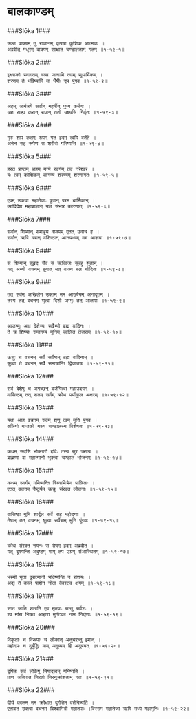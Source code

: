 बालकाण्डम्
===============================


###Slōka 1###


    उक्त वाक्यम् तु राजानम् कृपया कुशिक आत्मजः ।
    अब्रवीत् मधुरम् वाक्यम् साक्षात् चण्डालताम् गतम् ॥१-५९-१॥


###Slōka 2###


    इक्ष्वाको स्वागतम् वत्स जानामि त्वाम् सुधार्मिकम् ।
    शरणम् ते भविष्यामि मा भैषीः नृप पुंगव ॥१-५९-२॥


###Slōka 3###


    अहम् आमंत्रये सर्वान् महर्षीन् पुण्य कर्मणः ।
    यज्ञ साह्य करान् राजन् ततो यक्ष्यसि निर्वृतः ॥१-५९-३॥


###Slōka 4###


    गुरु शाप कृतम् रूपम् यत् इदम् त्वयि वर्तते ।
    अनेन सह रूपेण स शरीरो गमिष्यसि ॥१-५९-४॥


###Slōka 5###


    हस्त प्राप्तम् अहम् मन्ये स्वर्गम् तव नरेश्वर ।
    यः त्वम् कौशिकम् आगम्य शरण्यम् शरणागतः ॥१-५९-५॥


###Slōka 6###


    एवम् उक्त्वा महातेजाः पुत्रान् परम धार्मिकान् ।
    व्यादिदेश महाप्राज्ञान् यज्ञ संभार कारणात् ॥१-५९-६॥


###Slōka 7###


    सर्वान् शिष्यान् समाहूय वाक्यम् एतत् उवाच ह ।
    सर्वान् ऋषि वरान् वशिष्ठान् आनयध्वम् मम आज्ञया ॥१-५९-७॥


###Slōka 8###


    स शिष्यान् सुहृदः चैव स ऋत्विजः सुबहु श्रुतान् ।
    यत् अन्यो वचनम् ब्रूयात् मत् वाक्य बल चोदितः ॥१-५९-८॥


###Slōka 9###


    तत् सर्वम् अखिलेन उक्तम् मम आख्येयम् अनादृतम् ।
    तस्य तत् वचनम् श्रुत्वा दिशो जग्मुः तत् आज्ञया ॥१-५९-९॥


###Slōka 10###


    आजग्मुः अथ देशेभ्यः सर्वेभ्यो ब्रह्म वादिनः ।
    ते च शिष्याः समागम्य मुनिम् ज्वलित तेजसम् ॥१-५९-१०॥


###Slōka 11###


    ऊचुः च वचनम् सर्वे सर्वेषाम् ब्रह्म वादिनाम् ।
    श्रुत्वा ते वचनम् सर्वे समायान्ति द्विजातयः ॥१-५९-११॥


###Slōka 12###


    सर्व देशेषु च अगच्छन् वर्जयित्वा महाउदयम् ।
    वासिष्ठम् तत् शतम् सर्वम् क्रोध पर्याकुल अक्षरम् ॥१-५९-१२॥


###Slōka 13###


    यथा आह वचनम् सर्वम् शृणु त्वम् मुनि पुंगव ।
    क्षत्रियो याजको यस्य चण्डालस्य विशेषतः ॥१-५९-१३॥


###Slōka 14###


    कथम् सदसि भोक्तारो हविः तस्य सुर ऋषयः ।
    ब्राह्मणा वा महात्मानो भुक्त्वा चण्डाल भोजनम् ॥१-५९-१४॥


###Slōka 15###


    कथम् स्वर्गम् गमिष्यन्ति विश्वामित्रेण पालिताः ।
    एतत् वचनम् नैष्ठुर्यम् ऊचुः संरक्त लोचनाः ॥१-५९-१५॥


###Slōka 16###


    वासिष्ठा मुनि शार्दूल सर्वे सह महोदयाः ।
    तेषाम् तत् वचनम् श्रुत्वा सर्वेषाम् मुनि पुंगवः ॥१-५९-१६॥


###Slōka 17###


    क्रोध संरक्त नयनः स रोषम् इदम् अब्रवीत् ।
    यत् दूषयन्ति अदुष्टम् माम् तप उग्रम् संआस्थितम् ॥१-५९-१७॥


###Slōka 18###


    भस्मी भूता दुरात्मानो भविष्यन्ति न संशयः ।
    अद्य ते काल पाशेन नीता वैवस्तव क्षयम् ॥१-५९-१८॥


###Slōka 19###


    सप्त जाति शतानि एव मृतपाः सन्तु सर्वशः ।
    श्व मांस नियत आहारा मुष्टिका नाम निर्घृणाः ॥१-५९-१९॥


###Slōka 20###


    विकृताः च विरूपाः च लोकान् अनुचरन्तु इमान् ।
    महोदयः च दुर्बुद्धिः माम् अदूष्यम् हि अदूषयत् ॥१-५९-२०॥


###Slōka 21###


    दूषितः सर्व लोकेषु निषादत्वम् गमिष्यति ।
    प्राण अतिपात निरतो निरनुक्रोशताम् गतः ॥१-५९-२१॥


###Slōka 22###


    दीर्घ कालम् मम क्रोधात् दुर्गतिम् वर्तयिष्यति ।
    एतावत् उक्त्वा वचनम् विश्वामित्रो महातपाः ।विरराम महातेजा ऋषि मध्ये महामुनिः ॥१-५९-२२॥


